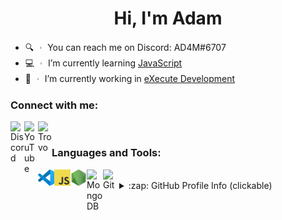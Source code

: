 <h1 align="center">Hi, I'm Adam</h1>

- 🔍 ︲ You can reach me on Discord: AD4M#6707
- 💻 ︲ I’m currently learning [JavaScript](https://www.javascript.com/)
- 🔧 ︲ I’m currently working in [eXecute Development](https://discord.gg/rwnRKZMFGj)

### Connect with me:
<a href="https://discord.gg/raxbKHt">
<img align="left" alt="Discord" width="22px" src="https://i.imgur.com/vlwuv5z.png" />
</a>
<a href="https://www.youtube.com/channel/UCbIYcbbbG13ivI9s3FLPr6A">
<img align="left" alt="YouTube" width="22px" src="https://imgur.com/ib6PyTV.png" />
</a>
<a href="https://trovo.live/xmicaX">
<img align="left" alt="Trovo" width="22px" src="https://static.trovo.live/cat/img/icon_512.4f5f85.png" />
</a>
<br />

### Languages and Tools:
<a href="https://code.visualstudio.com/">
<img align="left" alt="Visual Studio Code" width="26px" src="https://raw.githubusercontent.com/github/explore/80688e429a7d4ef2fca1e82350fe8e3517d3494d/topics/visual-studio-code/visual-studio-code.png" />
</a>
<a href="https://www.javascript.com/">
<img align="left" alt="JavaScript" width="26px" src="https://raw.githubusercontent.com/github/explore/80688e429a7d4ef2fca1e82350fe8e3517d3494d/topics/javascript/javascript.png" />
</a>
<a href="https://nodejs.org/en/">
<img align="left" alt="Node.js" width="26px" src="https://raw.githubusercontent.com/github/explore/80688e429a7d4ef2fca1e82350fe8e3517d3494d/topics/nodejs/nodejs.png"/>
</a>
<a href="https://cloud.mongodb.com/">
<img align="left" alt="MongoDB" width="26px" src="https://imgur.com/jaQpBW8.png" />
</a>
<a href="https://git-scm.com/">
<img align="left" alt="Git" width="26px" src="https://imgur.com/iwFVpfg.png" />
</a>


<br />

<details>
  <summary>:zap: GitHub Profile Info (clickable) </summary>
  <h1 align="center">Profile Status</h1>
  <details>
    <summary>:zap: Languages (clickabe) </summary>
  <img align="center" alt="Most used languages" src="https://github-readme-stats.vercel.app/api/top-langs/?username=eXecuteOfficial1337&show_icons=true&theme=blue-green)](https://github.com/anuraghazra/github-readme-stats)" />
    </details>
  
  <details>
    <summary>:zap: GitHub Status (clickable)</summary>
  <img align="center" alt="My GitHub Stats" src="https://github-readme-stats.vercel.app/api?username=adamz25&show_icons=true&count_private=true&theme=blue-green" />
</details>
